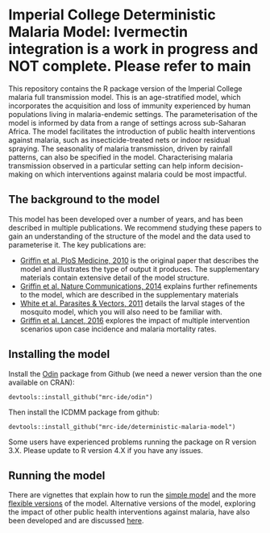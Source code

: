 # Imperial College Deterministic Malaria Model: Ivermectin integration is a work in progress and NOT complete. Please refer to main
This repository contains the R package version of the Imperial College malaria full transmission model. This is an age-stratified model, which incorporates the acquisition and loss of immunity experienced by human populations living in malaria-endemic settings. The parameterisation of the model is informed by data from a range of settings across sub-Saharan Africa. The model facilitates the introduction of public health interventions against malaria, such as insecticide-treated nets or indoor residual spraying. The seasonality of malaria transmission, driven by rainfall patterns, can also be specified in the model. Characterising malaria transmission observed in a particular setting can help inform decision-making on which interventions against malaria could be most impactful. 

## The background to the model
This model has been developed over a number of years, and has been described in multiple publications. We recommend studying these papers to gain an understanding of the structure of the model and the data used to parameterise it. The key publications are: 

* [Griffin et al. PloS Medicine, 2010](https://doi.org/10.1371/journal.pmed.1000324) is the original paper that describes the model and illustrates the type of output it produces. The supplementary materials contain extensive detail of the model structure.
* [Griffin et al. Nature Communications, 2014](https://doi.org/10.1038/ncomms4136) explains further refinements to the model, which are described in the supplementary materials
* [White et al. Parasites & Vectors, 2011](https://doi.org/10.1186/1756-3305-4-153) details the larval stages of the mosquito model, which you will also need to be familiar with.
* [Griffin et al. Lancet, 2016](https://doi.org/10.1016/S1473-3099(15)00423-5) explores the impact of multiple intervention scenarios upon case incidence and malaria mortality rates.

## Installing the model
Install the [Odin](https://github.com/mrc-ide/odin) package from Github (we need a newer version than the one available on CRAN):
```
devtools::install_github("mrc-ide/odin")
```
Then install the ICDMM package from github:
```
devtools::install_github("mrc-ide/deterministic-malaria-model")
```
Some users have experienced problems running the package on R version 3.X. Please update to R version 4.X if you have any issues.

## Running the model

There are vignettes that explain how to run the [simple model](https://mrc-ide.github.io/deterministic-malaria-model//articles/run_model_example.html) and the more [flexible versions](https://mrc-ide.github.io/deterministic-malaria-model//articles/run_model.html) of the model. Alternative versions of the model, exploring the impact of other public health interventions against malaria, have also been developed and are discussed [here](https://mrc-ide.github.io/deterministic-malaria-model//articles/run_model_alternative.html).
